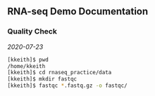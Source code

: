 
## RNA-seq Demo Documentation

### Quality Check
*2020-07-23*

```bash
[kkeith]$ pwd
/home/kkeith
[kkeith]$ cd rnaseq_practice/data
[kkeith]$ mkdir fastqc
[kkeith]$ fastqc *.fastq.gz -o fastqc/
```